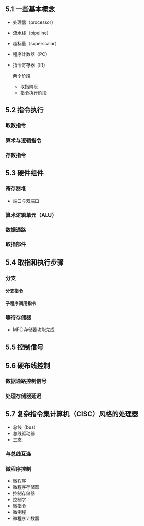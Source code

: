## 5.1 一些基本概念



- 处理器（processor）

- 流水线（pipeline）

- 超标量（superscalar）

- 程序计数器（PC）

- 指令寄存器（IR）

  两个阶段

  - 取指阶段
  - 指令执行阶段

## 5.2 指令执行

### 取数指令

### 算术与逻辑指令

### 存数指令

## 5.3 硬件组件

### 寄存器堆



- 端口与双端口

### 算术逻辑单元（ALU）

### 数据通路

### 取指部件

## 5.4 取指和执行步骤

### 分支

#### 分支指令

#### 子程序调用指令

### 等待存储器



- MFC
  存储器功能完成

## 5.5 控制信号

## 5.6 硬布线控制

### 数据通路控制信号

### 处理存储器延迟

## 5.7 复杂指令集计算机（CISC）风格的处理器



- 总线（bus）
- 总线驱动器
- 三态

### 与总线互连

### 微程序控制



- 微程序
- 微程序存储器
- 控制存储器
- 控制字
- 微指令
- 微例程
- 
  微程序计数器